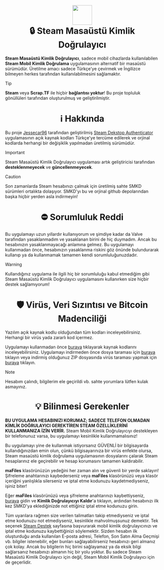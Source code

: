 <h1 align="center">
<img src="https://raw.githubusercontent.com/Jessecar96/SteamDesktopAuthenticator/master/icon.png" height="64" width="64"/><br/>
🔒 Steam Masaüstü Kimlik Doğrulayıcı</h1>
<p><b>Steam Masaüstü Kimlik Doğrulayıcı</b>, sadece mobil cihazlarda kullanılabilen <b>Steam Mobil Kimlik Doğrulama</b> uygulamasının alternatif bir masaüstü sürümüdür. Üretilme amacı sadece Türkçe'ye çevirmek ve İngilizce bilmeyen herkes tarafından kullanılabilmesini sağlamaktır.</p>

> [!TIP]
> **Steam** veya **Scrap.TF** ile hiçbir **bağlantısı yoktur**!</b> Bu proje topluluk gönüllüleri tarafından oluşturulmuş ve geliştirilmiştir.

<h1 align="center">ℹ️ Hakkında</h1>
<p>Bu proje <a href="https://github.com/Jessecar96">Jessecar96</a> tarafından geliştirilmiş <a href="https://github.com/Jessecar96/SteamDesktopAuthenticator">Steam Dekstop Authenticator</a> uygulamasının açık kaynak kodları Türkçe'ye tercüme edilerek ve orjinal kodlarda herhangi bir değişiklik yapılmadan üretilmiş sürümüdür.</p>

> [!IMPORTANT]
> Steam Masaüstü Kimlik Doğrulayıcı uygulaması artık geliştiricisi tarafından **desteklenmeyecek** ve **güncellenmeyecek**.

> [!CAUTION]
> Son zamanlarda Steam hesabınızı çalmak için üretilmiş sahte SMKD sürümleri ortalıkta dolaşıyor. SMKD'yı bu ve orjinal github depolarından başka hiçbir yerden asla indirmeyin!

<h1 align="center">⛔ Sorumluluk Reddi</h1>
<p>Bu uygulamayı uzun yıllardır kullanıyorum ve şimdiye kadar da Valve tarafından yasaklanmadım ve yasaklanan birini de hiç duymadım. Ancak bu hesabınızın yasaklanmayacağı anlamına gelmez. Bu uygulamayı kullanmadan önce, hesabınızın yasaklanma riskini göz önünde bulundurarak kullanıp ya da kullanmamak tamamen kendi sorumluluğunuzdadır.</p>

> [!WARNING]
>  Kullandığınız uygulama ile ilgili hiç bir sorumluluğu kabul etmediğim gibi Steam Masaüstü Kimlik Doğrulayıcı uygulamasını kullanırken size hiçbir destek sağlamıyorum!

<h1 align="center">🛡️ Virüs, Veri Sızıntısı ve Bitcoin Madenciliği</h1>
<p>Yazılım açık kaynak kodlu olduğundan tüm kodları inceleyebilirsiniz. Herhangi bir virüs yada zararlı kod içermez.</p>

<p>Uygulamayı kullanmadan önce <a href="https://github.com/Jessecar96/SteamDesktopAuthenticator">buraya</a> tıklayarak kaynak kodlarını inceleyebilirsiniz. Uygulamayı indirmeden önce dosya taraması için <a href="https://www.virustotal.com/gui/home/url">buraya</a> tıklayın veya indirmiş olduğunuz ZIP dosyasında virüs taraması yapmak için <a href="https://www.virustotal.com/gui/home/file">buraya</a> tıklayın.</p>

> [!NOTE]
> Hesabım çalındı, bilgilerim ele geçirildi vb. sahte yorumlara lütfen kulak asmayınız.

<h1 align="center">💡 Bilinmesi Gerekenler</h1>

<p><b>BU UYGULAMA HESABINIZI KORUMAZ; SADECE TELEFON OLMADAN KİMLİK DOĞRULAYICI GEREKTİREN STEAM ÖZELLİKLERİNİ KULLANMANIZA İZİN VERİR.</b> Steam Mobil Kimlik Doğrulayıcıyı destekleyen bir telefonunuz varsa, bu uygulamayı kesinlikle kullanmamalısınız!</p>
<p>Bu uygulamayı yine de kullanmak istiyorsanız GÜVENLİ bir bilgisayarda kullandığınızdan emin olun, çünkü  bilgisayarınıza bir virüs enfekte olursa, Steam masaüstü kimlik doğrulama uygulamasının dosyalarını çalarak Steam hesaplarınız ele geçirebilir ve hesap korumasını tamamen kaldırabilir.</p>

<p><b>maFiles</b> klasörünüzün yedeğini her zaman alın ve güvenli bir yerde saklayın! Şifreleme anahtarınızı kaybederseniz veya <b>maFiles</b> klasörünüzü veya klasör içeriğini yanlışlıkla silerseniz ve iptal etme kodunuzu kaydetmediyseniz, işiniz biter!</p>

<p>Eğer <b>maFiles</b> klasörünüzü veya şifreleme anahtarınızı kaybettiyseniz, <a href="https://store.steampowered.com/twofactor/manage">buraya</a> gidin ve <b>Kimlik Doğrulayıcıyı Kaldır</b>'a tıklayın, ardından hesabınızı ilk kez SMKD'ya eklediğinizde not ettiğiniz iptal etme kodunuzu girin.</p>

<p>Tüm uyarılara rağmen size verilen talimatları takip etmediyseniz ve iptal etme kodunuzu not etmediyseniz, kesinlikle mahvolmuşsunuz demektir. Tek seçenek <a href="https://support.steampowered.com/">Steam Destek</a> sayfasına başvurarak mobil kimlik doğrulayıcınızı ve iptal etme kodunuzu kaybettiğinizi söylemektir. Sizden hesabın ilk oluşturduğu anda kullanılan E-posta adresi, Telefon, Son Satın Alma Geçmişi vb. bilgiler istenebilir, eğer bunları sağlayabilirseniz hesabınızı geri almanız çok kolay. Ancak bu bilgilerin hiç birini sağlayamaz ya da eksik bilgi sağlarsanız hesabınızı almanın hiç bir yolu yoktur. Bu sadece Steam Masaüstü Kimlik Doğrulayıcı için değil, Steam Mobil Kimlik Doğrulayıcı için de geçerlidir.</p>
